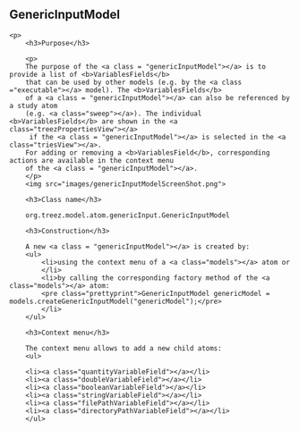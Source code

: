 

<h2>GenericInputModel</h2>
	
	<p>
		<h3>Purpose</h3>
		
		<p>
		The purpose of the <a class = "genericInputModel"></a> is to provide a list of <b>VariablesFields</b> 
		that can be used by other models (e.g. by the <a class ="executable"></a> model). The <b>VariablesFields</b>
		of a <a class = "genericInputModel"></a> can also be referenced by a study atom 
		(e.g. <a class="sweep"></a>). The individual <b>VariablesFields</b> are shown in the <a class="treezPropertiesView"></a>
		 if the <a class = "genericInputModel"></a> is selected in the <a class="triesView"></a>. 
		For adding or removing a <b>VariablesField</b>, corresponding actions are available in the context menu
		of the <a class = "genericInputModel"></a>.
		</p> 
		<img src="images/genericInputModelScreenShot.png">
		
		<h3>Class name</h3>
		
		org.treez.model.atom.genericInput.GenericInputModel
		
		<h3>Construction</h3>
		
		A new <a class = "genericInputModel"></a> is created by: 
		<ul>
			<li>using the context menu of a <a class="models"></a> atom or
			</li>
			<li>by calling the corresponding factory method of the <a class="models"></a> atom:	
			<pre class="prettyprint">GenericInputModel genericModel = models.createGenericInputModel("genericModel");</pre>	     
			</li>
		</ul>
		
		<h3>Context menu</h3>
		
		The context menu allows to add a new child atoms: 
		<ul>
		
		<li><a class="quantityVariableField"></a></li>
		<li><a class="doubleVariableField"></a></li>
		<li><a class="booleanVariableField"></a></li>
		<li><a class="stringVariableField"></a></li>
		<li><a class="filePathVariableField"></a></li>
		<li><a class="directoryPathVariableField"></a></li>
		</ul>
</p>
